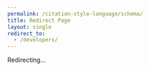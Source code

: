 ```yaml
---
permalink: /citation-style-language/schema/
title: Redirect Page
layout: single
redirect_to:
  - /developers/
---
```


Redirecting...